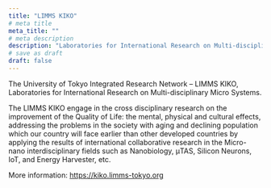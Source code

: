 ```yaml
---
title: "LIMMS KIKO"
# meta title
meta_title: ""
# meta description
description: "Laboratories for International Research on Multi-disciplinary Micro Systems"
# save as draft
draft: false
---
```


The University of Tokyo Integrated Research Network – LIMMS KIKO, Laboratories for International Research on Multi-disciplinary Micro Systems.

The LIMMS KIKO engage in the cross disciplinary research on the improvement of the Quality of Life: the mental, physical and cultural effects, addressing the problems in the society with aging and declining population which our country will face earlier than other developed countries by applying the results of international collaborative research in the Micro-nano interdisciplinary fields such as Nanobiology, μTAS, Silicon Neurons, IoT, and Energy Harvester, etc.

More information: https://kiko.limms-tokyo.org
